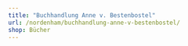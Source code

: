 ```yaml
---
title: "Buchhandlung Anne v. Bestenbostel"
url: /nordenham/buchhandlung-anne-v-bestenbostel/
shop: Bücher
---
```

